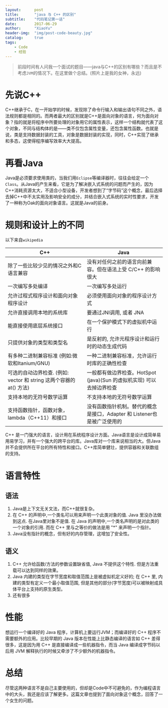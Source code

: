 ```yaml
---
layout:      post
title:       "java 与 C++ 的区别"
subtitle:    "代码笔记第一话"
date:        2017-06-29
author:      "XiaoYu"
header-img:  "img/post-code-beauty.jpg"
catalog:     true
tags:
    - Code
    - 经验 
---
```


>前段时间有人问我一个面试的题目——java与C++的区别有哪些？而且是不考虑`JVM`的情况下。在这里做个总结。(照片上是我的女神，永远)

# 先说C++

C++继承于C，在一开始学的时候，发现除了命令行输入和输出语句不同之外，语法规则都是相同的。而两者最大的区别就是C++是面向对象的语言，何为面向对象？指的就是将程序中所要处理的对象用它的属性表示，这样一个结构就代表了这个对象，不同与结构体的是——类不仅包含属性变量，还包含属性函数。也就是说，类是支持数据封装的工具，对象是数据封装的实现，同时，C++实现了继承和多态，这使得程序编写效率大大提高。

# 再看Java

Java是必须要求使用类的，当我们用`Eclipse`等编译器时，往往会给定一个`Class`。从Java的产生来看，它是为了解决嵌入式系统的问题而产生的，因为C++消耗资源太大，不适合小型设备，开发者想到了“字节码”这个概念，最后选择去掉C++中不太实用及影响安全的成分，并结合嵌入式系统的实时性要求，开发了一种称为Oak的面向对象语言。这就是Java的前身。

# 规则和设计上的不同

以下来自`wikipedia`

C++ | Java
--------- | -------------
除了一些比较少见的情况之外和C语言兼容 | 没有对任何之前的语言向前兼容。但在语法上受 C/C++ 的影响很大
一次编写多处编译 | 一次编写多处运行
允许过程式程序设计和面向对象程序设计 | 必须使用面向对象的程序设计方式
允许直接调用本地的系统库 | 要通过JNI调用, 或者 JNA
能直接使用底层系统接口 | 在一个保护模式下的虚拟机中运行
只提供对象的类型和类型名 | 是反射的, 允许元程序设计和运行时的动态生成代码
有多种二进制兼容标准 (例如:微软和Itanium/GNU) | 一种二进制兼容标准，允许运行时库的正确性检查
可选的自动边界检查. (例如: vector 和 string 这两个容器的 at() 方法) | 一般都有做边界检查。HotSpot (java)(Sun 的虚拟机实现) 可以去掉边界检查
支持本地的无符号数学运算 | 不支持本地的无符号数学运算
支持函数指针，函数对象，lambda（C++11）和接口 | 没有函数指针机制。替代的概念是接口，Adapter 和 Listener也是被广泛使用的

C++ 是一门强大的语言，设计用在系统程序设计方面。Java语言是设计成简单易用易学习，并有一个强大的跨平台的库。Java库对一个库来说相当的大。但Java并不会提供所在平台的所有特性和接口。C++库简单健壮，提供容器和关联数组的支持。

# 语言特性

## 语法

1. Java是上下文无关文法，而C++就很复杂。
2. 在 C++ 的声明中,一个类名可以用来声明一个此类对象的值. Java 里没办法做到这点. 在Java里对象不是值. 在 Java 的声明中,一个类名声明的是对此类的一个对象的引用. 而在 C++ 里与之等价的做法是用 "*" 来声明一个指针。
3. Java没有指针的概念，但有好的内存管理，这增加了安全性。

## 语义

1. C++ 允许给函数/方法的参数设置缺省值, Java 不提供这个特性. 但是方法重载可以达到同样的效果。
2. Java 内建的类型在字节宽度和取值范围上是被虚拟机定义好的; 在 C++ 里, 内建的类型有定义一个最小取值范围, 但是其他的部分(字节宽度)可以被映射成具体平台上支持的原生类型。
3. 还有很多

# 性能

想运行一个编译好的 Java 程序，计算机上要运行JVM；而编译好的 C++ 程序不需要额外的应用。比较早期的 Java 版本在性能上比静态编译的语言如 C++ 差得很多，这是因为用 C++ 是直接编译成一些机器指令，而当 Java 编译成字节码以后用 JVM 解释执行的时候又牵涉了不少额外的机器指令。

# 总结

尽管这两种语言不是自己主要使用的，但却是Code中不可避免的，作为编程语言中的大头，我还是应该了解更多。这篇文章也提到了面向对象这个概念，回答了一个女生的问题。






